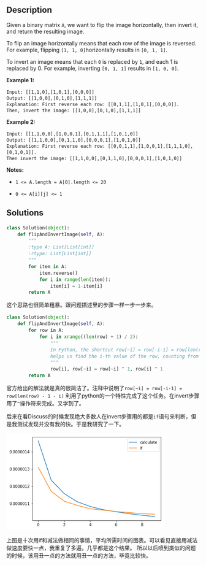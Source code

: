 ## Description
Given a binary matrix ``A``, we want to flip the image horizontally, then invert it, and return the resulting image.

To flip an image horizontally means that each row of the image is reversed.  For example, flipping ``[1, 1, 0]``horizontally results in ``[0, 1, 1]``.

To invert an image means that each ``0`` is replaced by ``1``, and each 1 is replaced by 0. For example, inverting ``[0, 1, 1]`` results in ``[1, 0, 0]``.

**Example 1:**

```
Input: [[1,1,0],[1,0,1],[0,0,0]]
Output: [[1,0,0],[0,1,0],[1,1,1]]
Explanation: First reverse each row: [[0,1,1],[1,0,1],[0,0,0]].
Then, invert the image: [[1,0,0],[0,1,0],[1,1,1]]
```

**Example 2:**

```
Input: [[1,1,0,0],[1,0,0,1],[0,1,1,1],[1,0,1,0]]
Output: [[1,1,0,0],[0,1,1,0],[0,0,0,1],[1,0,1,0]]
Explanation: First reverse each row: [[0,0,1,1],[1,0,0,1],[1,1,1,0],[0,1,0,1]].
Then invert the image: [[1,1,0,0],[0,1,1,0],[0,0,0,1],[1,0,1,0]]
```

**Notes:**

- ``1 <= A.length = A[0].length <= 20``

- ``0 <= A[i][j] <= 1``

## Solutions
```python
class Solution(object):
    def flipAndInvertImage(self, A):
        """
        :type A: List[List[int]]
        :rtype: List[List[int]]
        """
        for item in A:
            item.reverse()
            for i in range(len(item)):
                item[i] = 1-item[i]
        return A

```

这个思路也很简单粗暴。跟问题描述里的步骤一样一步一步来。

```python
class Solution(object):
    def flipAndInvertImage(self, A):
        for row in A:
            for i in xrange((len(row) + 1) / 2):
                """
                In Python, the shortcut row[~i] = row[-i-1] = row[len(row) - 1 - i]
                helps us find the i-th value of the row, counting from the right.
                """
                row[i], row[~i] = row[~i] ^ 1, row[i] ^ 1
        return A
```

官方给出的解法就是真的很简洁了。注释中说明了``row[~i] = row[-i-1] = row[len(row) - 1 - i]`` 利用了python的一个特性完成了这个任务。在invert步骤用了``^``操作符来完成。又学到了。

后来在看Discuss的时候发现绝大多数人在invert步骤用的都是``if``语句来判断，但是我测试发现并没有我的快。于是我研究了一下。

![pic](https://github.com/DwayneCQ/LeetCodeNotes/blob/master/pics/%23832-1.png)

上图是十次用if和减法做相同的事情，平均所需时间的图表。可以看见直接用减法做速度要快一点，我重复了多遍，几乎都是这个结果。
所以以后喷到类似的问题的时候，该用丑一点的方法就用丑一点的方法，毕竟比较快。
